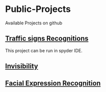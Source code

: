 # Public-Projects
 Available Projects on github
 
 <h2><a href="https://github.com/monisaliqureshi/Public-Projects/tree/master/Traffic%20signs%20Recognitions">Traffic signs Recognitions</a></h2>
 
 This project can be run in spyder IDE.
 
<h2><a href="<h2><a href="https://github.com/monisaliqureshi/Public-Projects/tree/master/Harry-potter-s-invisibility">Invisibility</a></h2>
 
 
 
 <h2><a href="<h2><a href="https://github.com/monisaliqureshi/Public-Projects/tree/master/Facial%20Expression%20Realtime">Facial Expression Recognition</a></h2>
